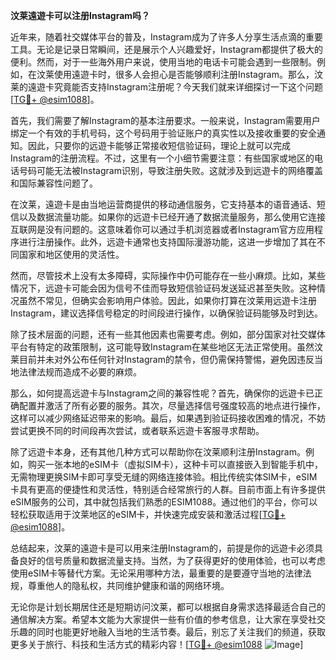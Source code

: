 **汶莱遠遊卡可以注册Instagram吗？**

近年来，随着社交媒体平台的普及，Instagram成为了许多人分享生活点滴的重要工具。无论是记录日常瞬间，还是展示个人兴趣爱好，Instagram都提供了极大的便利。然而，对于一些海外用户来说，使用当地的电话卡可能会遇到一些限制。例如，在汶莱使用遠遊卡时，很多人会担心是否能够顺利注册Instagram。那么，汶莱的遠遊卡究竟能否支持Instagram注册呢？今天我们就来详细探讨一下这个问题[[TG💪+ @esim1088](https://t.me/s/esim1088)]。

首先，我们需要了解Instagram的基本注册要求。一般来说，Instagram需要用户绑定一个有效的手机号码，这个号码用于验证账户的真实性以及接收重要的安全通知。因此，只要你的远遊卡能够正常接收短信验证码，理论上就可以完成Instagram的注册流程。不过，这里有一个小细节需要注意：有些国家或地区的电话号码可能无法被Instagram识别，导致注册失败。这就涉及到远遊卡的网络覆盖和国际兼容性问题了。

在汶莱，遠遊卡是由当地运营商提供的移动通信服务，它支持基本的语音通话、短信以及数据流量功能。如果你的远遊卡已经开通了数据流量服务，那么使用它连接互联网是没有问题的。这意味着你可以通过手机浏览器或者Instagram官方应用程序进行注册操作。此外，远遊卡通常也支持国际漫游功能，这进一步增加了其在不同国家和地区使用的灵活性。

然而，尽管技术上没有太多障碍，实际操作中仍可能存在一些小麻烦。比如，某些情况下，远遊卡可能会因为信号不佳而导致短信验证码发送延迟甚至失败。这种情况虽然不常见，但确实会影响用户体验。因此，如果你打算在汶莱用远遊卡注册Instagram，建议选择信号稳定的时间段进行操作，以确保验证码能够及时到达。

除了技术层面的问题，还有一些其他因素也需要考虑。例如，部分国家对社交媒体平台有特定的政策限制，这可能导致Instagram在某些地区无法正常使用。虽然汶莱目前并未对外公布任何针对Instagram的禁令，但仍需保持警惕，避免因违反当地法律法规而造成不必要的麻烦。

那么，如何提高远遊卡与Instagram之间的兼容性呢？首先，确保你的远遊卡已正确配置并激活了所有必要的服务。其次，尽量选择信号强度较高的地点进行操作，这样可以减少网络延迟带来的影响。最后，如果遇到验证码接收困难的情况，不妨尝试更换不同的时间段再次尝试，或者联系远遊卡客服寻求帮助。

除了远遊卡本身，还有其他几种方式可以帮助你在汶莱顺利注册Instagram。例如，购买一张本地的eSIM卡（虚拟SIM卡），这种卡可以直接嵌入到智能手机中，无需物理更换SIM卡即可享受无缝的网络连接体验。相比传统实体SIM卡，eSIM卡具有更高的便捷性和灵活性，特别适合经常旅行的人群。目前市面上有许多提供eSIM服务的公司，其中就包括我们熟悉的ESIM1088。通过他们的平台，你可以轻松获取适用于汶莱地区的eSIM卡，并快速完成安装和激活过程[[TG💪+ @esim1088](https://t.me/s/esim1088)]。

总结起来，汶莱的遠遊卡是可以用来注册Instagram的，前提是你的远遊卡必须具备良好的信号质量和数据流量支持。当然，为了获得更好的使用体验，也可以考虑使用eSIM卡等替代方案。无论采用哪种方法，最重要的是要遵守当地的法律法规，尊重他人的隐私权，共同维护健康和谐的网络环境。

无论你是计划长期居住还是短期访问汶莱，都可以根据自身需求选择最适合自己的通信解决方案。希望本文能为大家提供一些有价值的参考信息，让大家在享受社交乐趣的同时也能更好地融入当地的生活节奏。最后，别忘了关注我们的频道，获取更多关于旅行、科技和生活方式的精彩内容！[[TG💪+ @esim1088](https://t.me/s/esim1088) ![Image](https://i.postimg.cc/4NQfJmqS/Snipaste-2025-05-13-00-14-12.png)]